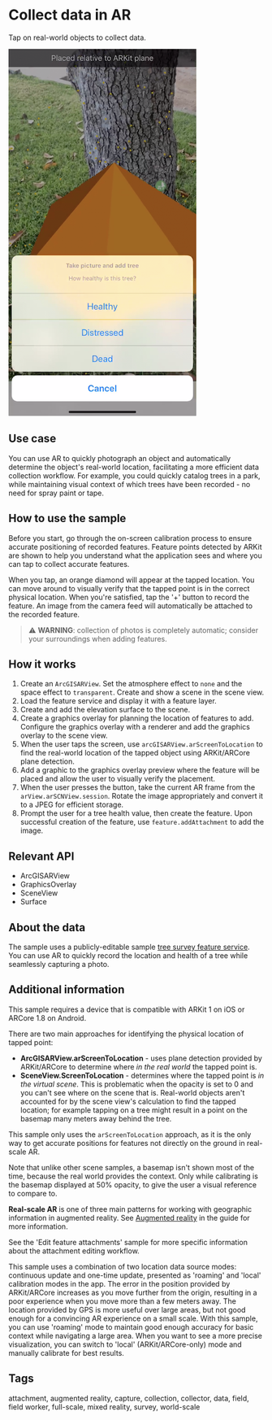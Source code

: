# Collect data in AR

Tap on real-world objects to collect data.

![screenshot showing a feature being recorded, with a prompt to specify feature attributes](image1.png)

## Use case

You can use AR to quickly photograph an object and automatically determine the object's real-world location, facilitating a more efficient data collection workflow. For example, you could quickly catalog trees in a park, while maintaining visual context of which trees have been recorded - no need for spray paint or tape.

## How to use the sample

Before you start, go through the on-screen calibration process to ensure accurate positioning of recorded features. Feature points detected by ARKit are shown to help you understand what the application sees and where you can tap to collect accurate features.

When you tap, an orange diamond will appear at the tapped location. You can move around to visually verify that the tapped point is in the correct physical location. When you're satisfied, tap the '+' button to record the feature. An image from the camera feed will automatically be attached to the recorded feature.

> ⚠️ **WARNING**: collection of photos is completely automatic; consider your surroundings when adding features.

## How it works

1. Create an `ArcGISARView`. Set the atmosphere effect to `none` and the space effect to `transparent`. Create and show a scene in the scene view.
2. Load the feature service and display it with a feature layer.
3. Create and add the elevation surface to the scene.
4. Create a graphics overlay for planning the location of features to add. Configure the graphics overlay with a renderer and add the graphics overlay to the scene view.
5. When the user taps the screen, use `arcGISARView.arScreenToLocation` to find the real-world location of the tapped object using ARKit/ARCore plane detection.
6. Add a graphic to the graphics overlay preview where the feature will be placed and allow the user to visually verify the placement.
7. When the user presses the button, take the current AR frame from the `arView.arSCNView.session`. Rotate the image appropriately and convert it to a JPEG for efficient storage.
8. Prompt the user for a tree health value, then create the feature. Upon successful creation of the feature, use `feature.addAttachment` to add the image.

## Relevant API

* ArcGISARView
* GraphicsOverlay
* SceneView
* Surface

## About the data

The sample uses a publicly-editable sample [tree survey feature service](https://arcgisruntime.maps.arcgis.com/home/item.html?id=8feb9ea6a27f48b58b3faf04e0e303ed). You can use AR to quickly record the location and health of a tree while seamlessly capturing a photo.

## Additional information

This sample requires a device that is compatible with ARKit 1 on iOS or ARCore 1.8 on Android.

There are two main approaches for identifying the physical location of tapped point:

* **ArcGISARView.arScreenToLocation** - uses plane detection provided by ARKit/ARCore to determine where _in the real world_ the tapped point is.
* **SceneView.ScreenToLocation** - determines where the tapped point is _in the virtual scene_. This is problematic when the opacity is set to 0 and you can't see where on the scene that is. Real-world objects aren't accounted for by the scene view's calculation to find the tapped location; for example tapping on a tree might result in a point on the basemap many meters away behind the tree.

This sample only uses the `arScreenToLocation` approach, as it is the only way to get accurate positions for features not directly on the ground in real-scale AR.

Note that unlike other scene samples, a basemap isn't shown most of the time, because the real world provides the context. Only while calibrating is the basemap displayed at 50% opacity, to give the user a visual reference to compare to.

**Real-scale AR** is one of three main patterns for working with geographic information in augmented reality. See [Augmented reality]() in the guide for more information.

See the 'Edit feature attachments' sample for more specific information about the attachment editing workflow.

This sample uses a combination of two location data source modes: continuous update and one-time update, presented as 'roaming' and 'local' calibration modes in the app. The error in the position provided by ARKit/ARCore increases as you move further from the origin, resulting in a poor experience when you move more than a few meters away. The location provided by GPS is more useful over large areas, but not good enough for a convincing AR experience on a small scale. With this sample, you can use 'roaming' mode to maintain good enough accuracy for basic context while navigating a large area. When you want to see a more precise visualization, you can switch to 'local' (ARKit/ARCore-only) mode and manually calibrate for best results.

## Tags

attachment, augmented reality, capture, collection, collector, data, field, field worker, full-scale, mixed reality, survey, world-scale
